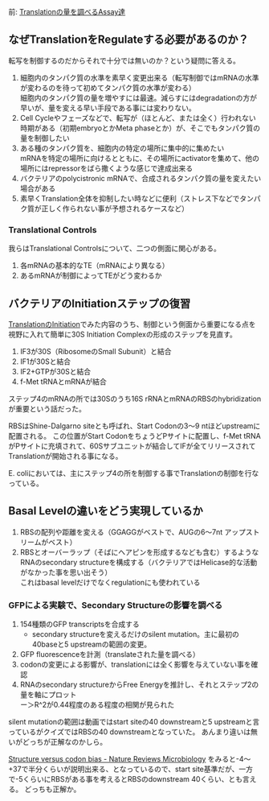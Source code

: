 前: [Translationの量を調べるAssay達](Translationの量を調べるAssay達.md)

## なぜTranslationをRegulateする必要があるのか？

転写を制御するのだからそれで十分では無いのか？という疑問に答える。

1. 細胞内のタンパク質の水準を素早く変更出来る（転写制御ではmRNAの水準が変わるのを待って初めてタンパク質の水準が変わる）  
細胞内のタンパク質の量を増やすには最速。減らすにはdegradationの方が早いが、量を変える早い手段である事には変わりない。
2. Cell Cycleやフェーズなどで、転写が（ほとんど、または全く）行われない時期がある（初期embryoとかMeta phaseとか）が、そこでもタンパク質の量を制御したい
3. ある種のタンパク質を、細胞内の特定の場所に集中的に集めたい  
mRNAを特定の場所に向けるとともに、その場所にactivatorを集めて、他の場所にはrepressorをばら撒くような感じで達成出来る
4. バクテリアのpolycistronic mRNAで、合成されるタンパク質の量を変えたい場合がある
5. 素早くTranslation全体を抑制したい時などに便利（ストレス下などでタンパク質が正しく作られない事が予想されるケースなど）

### Translational Controls

我らはTranslational Controlsについて、二つの側面に関心がある。

1. 各mRNAの基本的なTE（mRNAにより異なる）
2. あるmRNAが制御によってTEがどう変わるか

## バクテリアのInitiationステップの復習

[TranslationのInitiation](TranslationのInitiation.md)でみた内容のうち、制御という側面から重要になる点を視野に入れて簡単に30S Initiation Complexの形成のステップを見直す。

1. IF3が30S（RibosomeのSmall Subunit）と結合
2. IF1が30Sと結合
3. IF2+GTPが30Sと結合
4. f-Met tRNAとmRNAが結合

ステップ4のmRNAの所では30Sのうち16S rRNAとmRNAのRBSのhybridizationが重要という話だった。

RBSはShine-Dalgarno siteとも呼ばれ、Start Codonの3〜9 ntほどupstreamに配置される。
この位置がStart CodonをちょうどPサイトに配置し、f-Met tRNAがPサイトに充填されて、60Sサブユニットが結合してIFが全てリリースされてTranslationが開始される事になる。

E. coliにおいては、主にステップ4の所を制御する事でTranslationの制御を行なっている。

## Basal Levelの違いをどう実現しているか

1. RBSの配列や距離を変える（GGAGGがベストで、AUGの6〜7nt アップストリームがベスト）
2. RBSとオーバーラップ（そばにヘアピンを形成するなども含む）するようなRNAのsecondary structureを構成する（バクテリアではHelicase的な活動がなかった事を思い出そう）  
これはbasal levelだけでなくregulationにも使われている

### GFPによる実験で、Secondary Structureの影響を調べる

1. 154種類のGFP transcriptsを合成する
    - secondary structureを変えるだけのsilent mutation。主に最初の40baseと5 upstreamの範囲の変更。
2. GFP fluorescenceを計測（translateされた量を調べる）
3. codonの変更による影響が、translationには全く影響を与えていない事を確認
4. RNAのsecondary structureからFree Energyを推計し、それとステップ2の量を軸にプロット  
ー＞R^2が0.44程度のある程度の相関が見られた

silent mutationの範囲は動画ではstart siteの40 downstreamと5 upstreamと言っているがクイズではRBSの40 downstreamとなっていた。
あんまり違いは無いがどっちが正解なのかしら。

[Structure versus codon bias - Nature Reviews Microbiology](https://www.nature.com/articles/nrmicro2153) をみると-4〜+37で半分くらいが説明出来る、となっているので、start site基準だが、一方で-5くらいにRBSがある事を考えるとRBSのdownstream 40くらい、とも言える。
どっちも正解か。